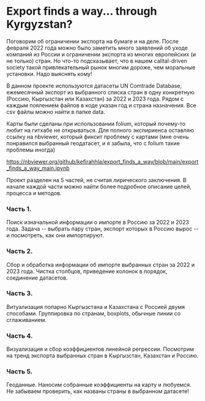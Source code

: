 # Export finds a way... through Kyrgyzstan?
Поговорим об ограничении экспорта на бумаге и на деле. После февраля 2022 года можно было заметить много заявлений об уходе компаний из России и ограничении экспорта из многих европейских (и не только) стран. Но что-то подсказывает, что в нашем calital-driven society такой привлекательный рынок многим дороже, чем моральные установки. Надо выяснять кому!

В данном проекте используются датасеты UN Comtrade Database, ежемесячный экспорт из выбранного списка стран в одну конкретную (Россию, Кыргызстан или Казахстан) за 2022 и 2023 года. Рядом с каждым поялением файлов в коде указан год и страна назначения. Все csv файлы можно найти в папке data.

Карты были сделаны при использовании folium, который почему-то любит на гитхабе не открываться. Для полного экспириенса оставляю ссылку на nbviewer, который фиксит проблему с картами (мне очень понравился выбранный геодатасет, и я забыла, что с folium такие проблемы иногда)

https://nbviewer.org/github/kefirahhla/export_finds_a_way/blob/main/export_finds_a_way_main.ipynb

Проект разделен на 5 частей, не считая лирического заключения. В начале каждой части можно найти более подробное описание целей, процесса и методов.
### Часть 1. 
Поиск изначальной информации о импорте в Россию за 2022 и 2023 года. Задача -- выбрать пару стран, экспорт которых в Россию вырос -- и посмотреть, как они импортируют.
### Часть 2. 
Сбор и обработка информации об импорте выбранных стран за 2022 и 2023 года. Чистка столбцов, приведение колонок в порядок, соединение датасетов.
### Часть 3.
Витуализация попарно Кыргызстана и Казахстана с Россией двумя способами. Группировка по странам, boxplots, обычные линии со сглаживанием.
### Часть 4.
Визуализация и сбор коэффициентов линейной регрессии. Посмотрим на тренд экспорта выбранных стран в Кыргызстан, Казахстан и Россию.
### Часть 5.
Геоданные. Наносим собранные коэффициенты на карту и любуемся. Не забываем проверить, как названы страны в выбранном датасете!



